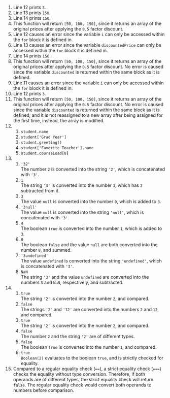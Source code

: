 1. Line 12 prints `3`.
2. Line 13 prints `150`.
3. Line 14 prints `150`.
4. This function will return `[50, 100, 150]`, since it returns an array of the original prices after applying the `0.5` factor discount.
5. Line 12 causes an error since the variable `i` can only be accessed within the `for` block it is defined in.
6. Line 13 causes an error since the variable `discountedPrice` can only be accessed within the `for` block it is defined in.
7. Line 14 prints `150`.
8. This function will return `[50, 100, 150]`, since it returns an array of the original prices after applying the `0.5` factor discount. No error is caused since the variable `discounted` is returned within the same block as it is defined.
9. Line 11 causes an error since the variable `i` can only be accessed within the `for` block it is defined in.
10. Line 12 prints `3`.
11. This function will return `[50, 100, 150]`, since it returns an array of the original prices after applying the `0.5` factor discount. No error is caused since the variable `discounted` is returned within the same block as it is defined, and it is not reassigned to a new array after being assigned for the first time, instead, the array is modified.
12. 
    1. `student.name`
    2. `student['Grad Year']`
    3. `student.greeting()`
    4. `student['Favorite Teacher'].name`
    5. `student.courseLoad[0]`
13. 
    1. `'32'`  
    The number `2` is converted into the string `'2'`, which is concatenated with `'3'`.
    2. `1`  
    The string `'3'` is converted into the number `3`, which has `2` subtracted from it.
    3. `3`  
    The value `null` is converted into the number `0`, which is added to `3`.
    4. `'3null'`  
    The value `null` is converted into the string `'null'`, which is concatenated with `'3'`.
    5. `4`  
    The boolean `true` is converted into the number `1`, which is added to `3`.
    6. `0`  
    The boolean `false` and the value `null` are both converted into the number `0`, and summed.
    7. `'3undefined'`  
    The value `undefined` is converted into the string `'undefined'`, which is concatenated with `'3'`.
    8. `NaN`  
    The string `'3'` and the value `undefined` are converted into the numbers `3` and `NaN`, respectively, and subtracted.
14. 
    1. `true`  
    The string `'2'` is converted into the number `2`, and compared.
    2. `false`  
    The strings `'2'` and `'12'` are converted into the numbers `2` and `12`, and compared.
    3. `true`  
    The string `'2'` is converted into the number `2`, and compared.
    4. `false`  
    The number `2` and the string `'2'` are of different types.
    5. `false`  
    The boolean `true` is converted into the number `1`, and compared.
    6. `true`  
    `Boolean(2)` evaluates to the boolean `true`, and is strictly checked for equality.
15. Compared to a regular equality check (`==`), a strict equality check (`===`) checks the equality without type conversion. Therefore, if both operands are of different types, the strict equality check will return `false`. The regular equality check would convert both operands to numbers before comparison.